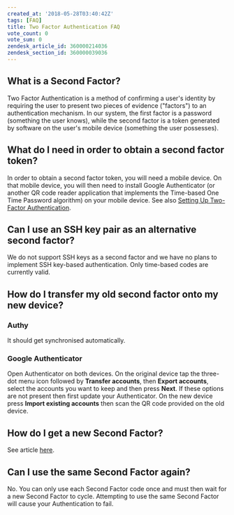 ```yaml
---
created_at: '2018-05-28T03:40:42Z'
tags: [FAQ]
title: Two Factor Authentication FAQ
vote_count: 0
vote_sum: 0
zendesk_article_id: 360000214036
zendesk_section_id: 360000039036
---
```



## What is a Second Factor?

Two Factor Authentication is a method of confirming a user's
identity by requiring the user to present two pieces of evidence
("factors") to an authentication mechanism. In our system, the first
factor is a password (something the user knows), while the second factor
is a token generated by software on the user's mobile device (something
the user possesses).

## What do I need in order to obtain a second factor token?

In order to obtain a second factor token, you will need a
mobile device. On that mobile device, you will then need to install
Google Authenticator (or another QR code reader application that
implements the Time-based One Time Password algorithm) on your mobile
device.
See also [Setting Up Two-Factor Authentication](Setting_Up_Two_Factor_Authentication.md).

## Can I use an SSH key pair as an alternative second factor?

We do not support SSH keys as a second factor and we have no
plans to implement SSH key-based authentication. Only time-based codes
are currently valid.

## How do I transfer my old second factor onto my new device?

### Authy

It should get synchronised automatically.

### Google Authenticator

Open Authenticator on both devices. On the
original device tap the three-dot menu icon followed by **Transfer
accounts**, then **Export accounts**, select the accounts you want to
keep and then press **Next**. If these options are not present then
first update your Authenticator. On the new device press **Import
existing accounts** then scan the QR code provided on the old device.

## How do I get a new Second Factor?

See article [here](How_to_replace_my_2FA_token.md).

## Can I use the same Second Factor again?

No. You can only use each Second Factor code once and must
then wait for a new Second Factor to cycle. Attempting to use the same
Second Factor will cause your Authentication to fail.
